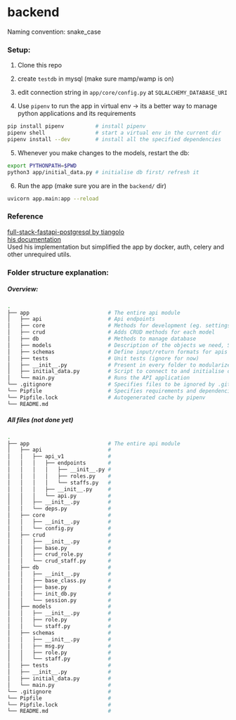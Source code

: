 # backend


Naming convention: snake_case

### Setup: 
1. Clone this repo
2. create `testdb` in mysql (make sure mamp/wamp is on)
3. edit connection string in `app/core/config.py` at `SQLALCHEMY_DATABASE_URI`

4. Use `pipenv` to run the app in virtual env -> its a better way to manage python applications and its requirements
```sh
pip install pipenv          # install pipenv
pipenv shell                # start a virtual env in the current dir
pipenv install --dev        # install all the specified dependencies
```

5. Whenever you make changes to the models, restart the db:
```sh
export PYTHONPATH=$PWD
python3 app/initial_data.py # initialise db first/ refresh it
```

6. Run the app (make sure you are in the `backend/` dir)
```sh
uvicorn app.main:app --reload
```

<!-- shortcut to start the app:
```sh
./bootstrap.sh
``` -->

### Reference
[full-stack-fastapi-postgresql by tiangolo](https://github.com/tiangolo/full-stack-fastapi-postgresql)  
[his documentation](https://fastapi.tiangolo.com/)  
Used his implementation but simplified the app by docker, auth, celery and other unrequired utils.

### Folder structure explanation:

##### Overview:
```sh
.
├── app                         # The entire api module
│   ├── api                     # Api endpoints
│   ├── core                    # Methods for development (eg. settings)
│   ├── crud                    # Adds CRUD methods for each model
│   ├── db                      # Methods to manage database
│   ├── models                  # Description of the objects we need, SQLAlchemy maps these models
│   ├── schemas                 # Define input/return formats for apis
│   ├── tests                   # Unit tests (ignore for now)
│   ├── __init__.py             # Present in every folder to modularize the directories
│   ├── initial_data.py         # Script to connect to and initialise database
│   └── main.py                 # Runs the API application
└── .gitignore                  # Specifies files to be ignored by .git
└── Pipfile                     # Specifies requirements and dependencies for the app
└── Pipfile.lock                # Autogenerated cache by pipenv
└── README.md
```

##### All files (not done yet)
```sh
.
├── app                         # The entire api module
│   ├── api                     # 
│   │   ├── api_v1              # 
│   │   │   ├── endpoints       # 
│   │   │   │   ├── __init__.py # 
│   │   │   │   ├── roles.py    # 
│   │   │   │   └── staffs.py   # 
│   │   │   ├── __init__.py     # 
│   │   │   └── api.py          # 
│   │   ├── __init__.py         # 
│   │   └── deps.py             # 
│   ├── core                    # 
│   │   ├── __init__.py         # 
│   │   └── config.py           # 
│   ├── crud                    # 
│   │   ├── __init__.py         # 
│   │   ├── base.py             # 
│   │   ├── crud_role.py        # 
│   │   └── crud_staff.py       # 
│   ├── db                      # 
│   │   ├── __init__.py         # 
│   │   ├── base_class.py       # 
│   │   ├── base.py             # 
│   │   ├── init_db.py          # 
│   │   └── session.py          # 
│   ├── models                  # 
│   │   ├── __init__.py         # 
│   │   ├── role.py             # 
│   │   └── staff.py            # 
│   ├── schemas                 # 
│   │   ├── __init__.py         # 
│   │   ├── msg.py              # 
│   │   ├── role.py             # 
│   │   └── staff.py            # 
│   ├── tests                   # 
│   ├── __init__.py             # 
│   ├── initial_data.py         # 
│   └── main.py                 # 
└── .gitignore                  # 
└── Pipfile                     # 
└── Pipfile.lock                # 
└── README.md                   # 
```
